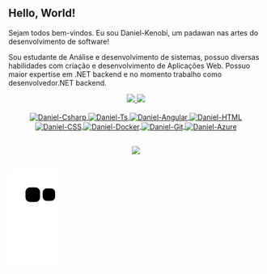 ## Hello, World!
<p>Sejam todos bem-vindos. Eu sou Daniel-Kenobi, um padawan nas artes do desenvolvimento de software!</p>
<p>Sou estudante de Análise e desenvolvimento de sistemas, possuo diversas habilidades com criação e desenvolvimento de Aplicações Web. Possuo maior expertise em .NET backend e no momento trabalho como desenvolvedor.NET backend.</p>

<div align="center">
  <a href="https://github.com/daniel-kenobi">
  <img height="180em" src="https://github-readme-stats.vercel.app/api?username=daniel-kenobi&show_icons=true&theme=tokyonight&include_all_commits=true&count_private=true"/>
  <img height="180em" src="https://github-readme-stats.vercel.app/api/top-langs/?username=daniel-kenobi&layout=compact&langs_count=7&theme=tokyonight"/>
</div>
<div align="center"><br>
  <img align="center" alt="Daniel-Csharp" height="30" width="40" src="https://cdn.jsdelivr.net/gh/devicons/devicon/icons/csharp/csharp-original.svg">
  <img align="center" alt="Daniel-Ts" height="30" width="40" src="https://cdn.jsdelivr.net/gh/devicons/devicon/icons/typescript/typescript-original.svg">
  <img align="center" alt="Daniel-Angular" height="30" width="40" src="https://cdn.jsdelivr.net/gh/devicons/devicon/icons/angularjs/angularjs-original.svg">
  <img align="center" alt="Daniel-HTML" height="30" width="40" src="https://cdn.jsdelivr.net/gh/devicons/devicon/icons/html5/html5-original.svg">
  <img align="center" alt="Daniel-CSS" height="30" width="40" src="https://cdn.jsdelivr.net/gh/devicons/devicon/icons/css3/css3-original.svg">
  <img align="center" alt="Daniel-Docker" height="30" width="40" src="https://cdn.jsdelivr.net/gh/devicons/devicon/icons/docker/docker-original.svg">
  <img align="center" alt="Daniel-Git" height="30" width="40" src="https://cdn.jsdelivr.net/gh/devicons/devicon/icons/git/git-original.svg">
  <img align="center" alt="Daniel-Azure" height="30" width="40" src="https://cdn.jsdelivr.net/gh/devicons/devicon/icons/azure/azure-original.svg">
</div>
  
  ##
 
<div align="center"> 
  <a href="https://www.linkedin.com/in/daniel-felipe-a712821b4/" target="_blank"><img src="https://img.shields.io/badge/-LinkedIn-%230077B5?style=for-the-badge&logo=linkedin&logoColor=white" target="_blank"></a> 
</div>

##

![Snake Animation](https://github.com/daniel-kenobi/daniel-kenobi/blob/output/github-contribution-grid-snake.svg)
